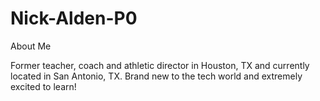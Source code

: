 # Nick-Alden-P0

About Me

Former teacher, coach and athletic director in Houston, TX and currently located in San Antonio, TX. Brand new to the tech world and extremely excited to learn!
